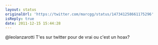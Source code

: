 ```yaml
---
layout: status
originalUrl: 'https://twitter.com/marcgg/status/147341258661175296'
isReply: true
date: 2011-12-15 15:44:28
---
```


@leolanzarotti T'es sur twitter pour de vrai ou c'est un hoax?
